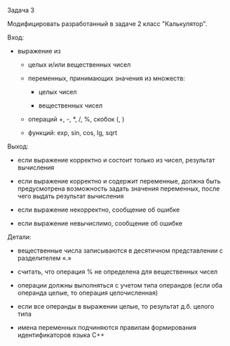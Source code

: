 Задача 3

Модифицировать разработанный в задаче 2 класс "Калькулятор".

Вход:

- выражение из

  - целых и/или вещественных чисел

  - переменных, принимающих значения из множеств:

    - целых чисел

    - вещественных чисел

  - операций +, -, *, /, %, скобок (, )

  - функций: exp, sin, cos, lg, sqrt

 

Выход:

- если выражение корректно и состоит только из чисел, результат вычисления

- если выражение корректно и содержит переменные, должна быть предусмотрена возможность задать значения переменных, после чего выдать результат вычисления

- если выражение некорректно, сообщение об ошибке

- если выражение невычислимо, сообщение об ошибке

 

Детали:

- вещественные числа записываются в десятичном представлении с разделителем «.»

- считать, что операция % не определена для вещественных чисел

- операции должны выполняться с учетом типа операндов (если оба операнда целые, то операция целочисленная)

- если все операнды в выражении целые, то результат д.б. целого типа

- имена переменных подчиняются правилам формирования идентификаторов языка С++

 